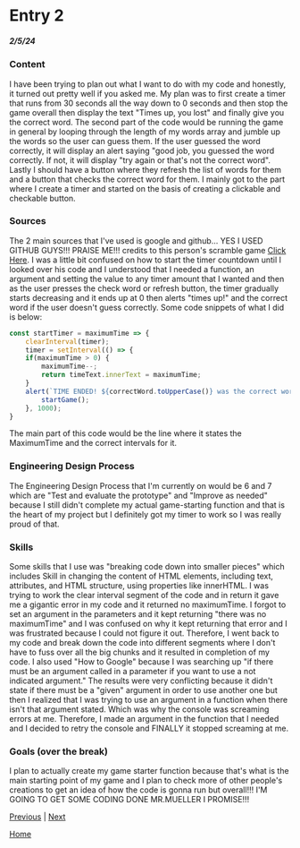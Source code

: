# Entry 2
##### 2/5/24


### Content
I have been trying to plan out what I want to do with my code and honestly, it turned out pretty well if you asked me. My plan was to first create a timer that runs from 30 seconds all the way down to 0 seconds and then stop the game overall then display the text "Times up, you lost" and finally give you the correct word. The second part of the code would be running the game in general by looping through the length of my words array and jumble up the words so the user can guess them. If the user guessed the word correctly, it will display an alert saying "good job, you guessed the word correctly. If not, it will display "try again or that's not the correct word". Lastly I should have a button where they refresh the list of words for them and a button that checks the correct word for them. I mainly got to the part where I create a timer and started on the basis of creating a clickable and checkable button.
### Sources
The 2 main sources that I've used is google and github... YES I USED GITHUB GUYS!!! PRAISE ME!!! credits to this person's scramble game [Click Here](https://github.com/rayan2228/word-scramble/blob/main/js/script.js). I was a little bit confused on how to start the timer countdown until I looked over his code and I understood that I needed a function, an argument and setting the value to any timer amount that I wanted and then as the user presses the check word or refresh button, the timer gradually starts decreasing and it ends up at 0 then alerts "times up!" and the correct word if the user doesn't guess correctly. Some code snippets of what I did is below:

```javascript
const startTimer = maximumTime => {
    clearInterval(timer);
    timer = setInterval(() => {
    if(maximumTime > 0) {
        maximumTime--;
        return timeText.innerText = maximumTime;
    }
    alert(`TIME ENDED! ${correctWord.toUpperCase()} was the correct word!!! LOSER`);
        startGame();
    }, 1000);
}
```


The main part of this code would be the line where it states the MaximumTime and the correct intervals for it.
### Engineering Design Process
The Engineering Design Process that I'm currently on would be 6 and 7 which are "Test and evaluate the prototype" and "Improve as needed" because I still didn't complete my actual game-starting function and that is the heart of my project but I definitely got my timer to work so I was really proud of that.
### Skills
Some skills that I use was "breaking code down into smaller pieces" which includes Skill in changing the content of HTML elements, including text, attributes, and HTML structure, using properties like innerHTML. I was trying to work the clear interval segment of the code and in return it gave me a gigantic error in my code and it returned no maximumTime. I forgot to set an argument in the parameters and it kept returning "there was no maximumTime" and I was confused on why it kept returning that error and I was frustrated because I could not figure it out. Therefore, I went back to my code and break down the code into different segments where I don't have to fuss over all the big chunks and it resulted in completion of my code. I also used "How to Google" because I was searching up "if there must be an argument called in a parameter if you want to use a not indicated argument." The results were very conflicting because it didn't state if there must be a "given" argument in order to use another one but then I realized that I was trying to use an argument in a function when there isn't that argument stated. Which was why the console was screaming errors at me. Therefore, I made an argument in the function that I needed and I decided to retry the console and FINALLY it stopped screaming at me.
### Goals (over the break)
I plan to actually create my game starter function because that's what is the main starting point of my game and I plan to check more of other people's creations to get an idea of how the code is gonna run but overall!!! I'M GOING TO GET SOME CODING DONE MR.MUELLER I PROMISE!!!


[Previous](entry02.md) | [Next](entry04.md)

[Home](../README.md)


